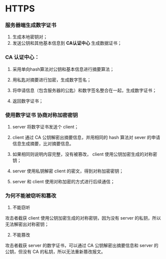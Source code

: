 <!-- ---
tags: [11月的]
title: HTTPS
created: '2019-10-29T08:58:43.304Z'
modified: '2019-11-18T06:45:55.999Z'
--- -->

# HTTPS

### 服务器端生成数字证书

1. 生成本地密钥对；
2. 发送公钥和其他基本信息到 **CA认证中心** 生成数据证书；

### CA 认证中心：

1. 采用单向hash算法对公钥和基本信息进行摘要算法；

2. 用私匙对摘要进行加密，生成数字签名；

3. 将申请信息（包含服务器的公匙）和数字签名整合在一起，生成数字证书；

4. 返回数字证书；

### 使用数字证书 协商对称加密密钥

1. server 将数字证书发送个 client；

2. client 通过 CA 公钥解密出摘要信息，并用相同的 hash 算法对 sever 的申请信息生成摘要，比对摘要信息。

3. 如果相同则说明内容完整，没有被篡改， client 使用公钥加密生成的对称密钥；

4. server 使用私钥解密 client 的密文，得到对称加密密钥；

5. server 和 client 使用对称加密的方式进行后续通信；

### 为何不能被窃听和篡改

1. 不能窃听

  攻击者截获 client 使用公钥加密生成的对称密钥，因为没有 server 的私钥，所以无法解密出对称密钥；

2. 不能篡改
  
  攻击者截获 server 的数字证书，可以通过 CA 公钥解密出摘要信息和 server 的公钥，但没有 CA 的私钥，所以无法重新篡改报文。
